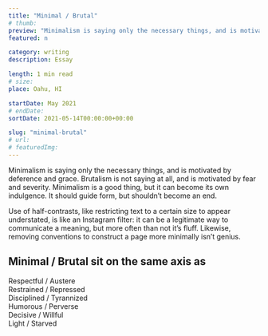 ```yaml
---
title: "Minimal / Brutal"
# thumb:
preview: "Minimalism is saying only the necessary things, and is motivated by deference and grace. Brutalism is not saying at all, and is motivated by fear and severity. Minimalism is a good thing, but it can become its own indulgence. It should guide form, but shouldn’t become an end."
featured: n

category: writing
description: Essay

length: 1 min read
# size:
place: Oahu, HI

startDate: May 2021
# endDate:
sortDate: 2021-05-14T00:00:00+00:00

slug: "minimal-brutal"
# url:
# featuredImg:
---
```


Minimalism is saying only the necessary things, and is motivated by deference and grace. Brutalism is not saying at all, and is motivated by fear and severity. Minimalism is a good thing, but it can become its own indulgence. It should guide form, but shouldn’t become an end.

Use of half-contrasts, like restricting text to a certain size to appear understated, is like an Instagram filter: it can be a legitimate way to communicate a meaning, but more often than not it’s fluff. Likewise, removing conventions to construct a page more minimally isn’t genius.

## Minimal / Brutal sit on the same axis as

Respectful / Austere<br>
Restrained / Repressed<br>
Disciplined / Tyrannized<br>
Humorous / Perverse<br>
Decisive / Willful<br>
Light / Starved
